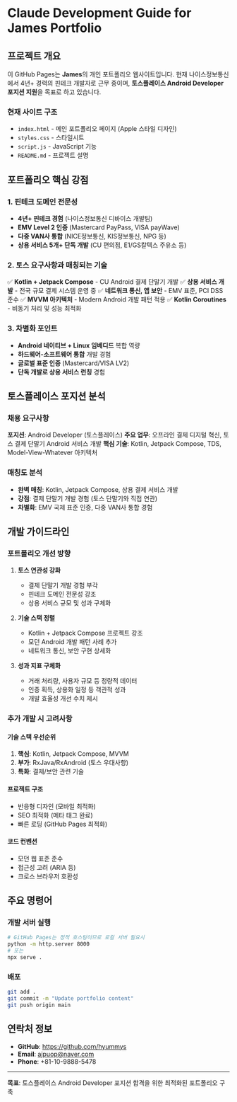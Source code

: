 # Claude Development Guide for James Portfolio

## 프로젝트 개요

이 GitHub Pages는 **James**의 개인 포트폴리오 웹사이트입니다. 현재 나이스정보통신에서 4년+ 경력의 핀테크 개발자로 근무 중이며, **토스플레이스 Android Developer 포지션 지원**을 목표로 하고 있습니다.

### 현재 사이트 구조
- `index.html` - 메인 포트폴리오 페이지 (Apple 스타일 디자인)
- `styles.css` - 스타일시트
- `script.js` - JavaScript 기능
- `README.md` - 프로젝트 설명

## 포트폴리오 핵심 강점

### 1. 핀테크 도메인 전문성
- **4년+ 핀테크 경험** (나이스정보통신 디바이스 개발팀)
- **EMV Level 2 인증** (Mastercard PayPass, VISA payWave)
- **다중 VAN사 통합** (NICE정보통신, KIS정보통신, NPG 등)
- **상용 서비스 5개+ 단독 개발** (CU 편의점, E1/GS칼텍스 주유소 등)

### 2. 토스 요구사항과 매칭되는 기술
✅ **Kotlin + Jetpack Compose** - CU Android 결제 단말기 개발
✅ **상용 서비스 개발** - 전국 규모 결제 시스템 운영 중
✅ **네트워크 통신, 앱 보안** - EMV 표준, PCI DSS 준수
✅ **MVVM 아키텍처** - Modern Android 개발 패턴 적용
✅ **Kotlin Coroutines** - 비동기 처리 및 성능 최적화

### 3. 차별화 포인트
- **Android 네이티브 + Linux 임베디드** 복합 역량
- **하드웨어-소프트웨어 통합** 개발 경험
- **글로벌 표준 인증** (Mastercard/VISA LV2)
- **단독 개발로 상용 서비스 런칭** 경험

## 토스플레이스 포지션 분석

### 채용 요구사항
**포지션**: Android Developer (토스플레이스)
**주요 업무**: 오프라인 결제 디지털 혁신, 토스 결제 단말기 Android 서비스 개발
**핵심 기술**: Kotlin, Jetpack Compose, TDS, Model-View-Whatever 아키텍처

### 매칭도 분석
- **완벽 매칭**: Kotlin, Jetpack Compose, 상용 결제 서비스 개발
- **강점**: 결제 단말기 개발 경험 (토스 단말기와 직접 연관)
- **차별화**: EMV 국제 표준 인증, 다중 VAN사 통합 경험

## 개발 가이드라인

### 포트폴리오 개선 방향
1. **토스 연관성 강화**
   - 결제 단말기 개발 경험 부각
   - 핀테크 도메인 전문성 강조
   - 상용 서비스 규모 및 성과 구체화

2. **기술 스택 정렬**
   - Kotlin + Jetpack Compose 프로젝트 강조
   - 모던 Android 개발 패턴 사례 추가
   - 네트워크 통신, 보안 구현 상세화

3. **성과 지표 구체화**
   - 거래 처리량, 사용자 규모 등 정량적 데이터
   - 인증 획득, 상용화 일정 등 객관적 성과
   - 개발 효율성 개선 수치 제시

### 추가 개발 시 고려사항

#### 기술 스택 우선순위
1. **핵심**: Kotlin, Jetpack Compose, MVVM
2. **부가**: RxJava/RxAndroid (토스 우대사항)
3. **특화**: 결제/보안 관련 기술

#### 프로젝트 구조
- 반응형 디자인 (모바일 최적화)
- SEO 최적화 (메타 태그 완료)
- 빠른 로딩 (GitHub Pages 최적화)

#### 코드 컨벤션
- 모던 웹 표준 준수
- 접근성 고려 (ARIA 등)
- 크로스 브라우저 호환성

## 주요 명령어

### 개발 서버 실행
```bash
# GitHub Pages는 정적 호스팅이므로 로컬 서버 필요시
python -m http.server 8000
# 또는
npx serve .
```

### 배포
```bash
git add .
git commit -m "Update portfolio content"
git push origin main
```

## 연락처 정보
- **GitHub**: https://github.com/hyummys
- **Email**: ajpuop@naver.com
- **Phone**: +81-10-9888-5478

---

**목표**: 토스플레이스 Android Developer 포지션 합격을 위한 최적화된 포트폴리오 구축